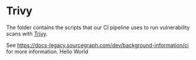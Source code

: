 # Trivy

The folder contains the scripts that our CI pipeline uses to run vulnerability scans with [Trivy](https://aquasecurity.github.io/trivy/).

See https://docs-legacy.sourcegraph.com/dev/background-information/ci for more information.
Hello World
